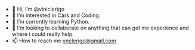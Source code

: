 - 👋 Hi, I’m @viniclerigo
- 👀 I’m interested in Cars and Coding.
- 🌱 I’m currently learning Python.
- 💞️ I’m looking to collaborate on anything that can get me experience and where i could really help.
- 📫 How to reach me vnclerigo@gmail.com

<!---
viniclerigo/viniclerigo is a ✨ special ✨ repository because its `README.md` (this file) appears on your GitHub profile.
You can click the Preview link to take a look at your changes.
--->
